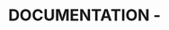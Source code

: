 ---
name: Documentation
about: Add a task related to documentation or testing
title: 'DOCUMENTATION - '
labels: documentation
assignees: dvfrancis

---